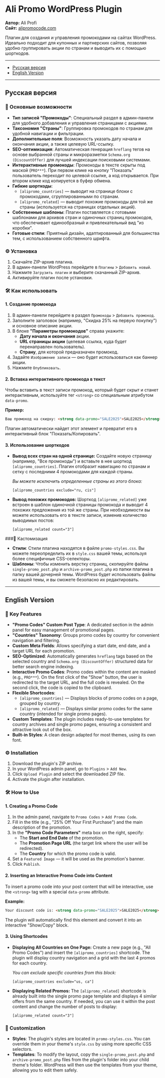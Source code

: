 # Ali Promo WordPress Plugin

**Автор:** Ali Profi  
**Сайт:** [alipromocode.com](https://alipromocode.com/)

Плагин для создания и управления промокодами на сайтах WordPress. Идеально подходит для купонных и партнерских сайтов, позволяя удобно группировать акции по странам и выводить их с помощью шорткодов.

-----

  - [Русская версия](https://www.google.com/search?q=%23%D1%80%D1%83%D1%81%D1%81%D0%BA%D0%B0%D1%8F-%D0%B2%D0%B5%D1%80%D1%81%D0%B8%D1%8F)
  - [English Version](https://www.google.com/search?q=%23english-version)

-----

## Русская версия

### 🚀 Основные возможности

  * **Тип записей "Промокоды"**: Специальный раздел в админ-панели для удобного добавления и управления страницами с акциями.
  * **Таксономия "Страны"**: Группировка промокодов по странам для удобной навигации и фильтрации.
  * **Дополнительные поля**: Возможность указать дату начала и окончания акции, а также целевую URL-ссылку.
  * **SEO-оптимизация**: Автоматическая генерация `hreflang` тегов на основе выбранной страны и микроразметки `Schema.org (DiscountOffer)` для лучшей индексации поисковыми системами.
  * **Интерактивные промокоды**: Промокоды в тексте скрыты под маской (`PRO***`). При первом клике на кнопку "Показать" пользователь переходит по целевой ссылке, а код открывается. При втором клике код копируется в буфер обмена.
  * **Гибкие шорткоды**:
      * `[alipromo_countries]` — выводит на странице блоки с промокодами, сгруппированными по странам.
      * `[alipromo_related]` — выводит похожие промокоды для той же страны (используется на страницах отдельных акций).
  * **Собственные шаблоны**: Плагин поставляется с готовыми шаблонами для архивов стран и одиночных страниц промокодов, что обеспечивает единообразный и привлекательный вид "из коробки".
  * **Готовые стили**: Приятный дизайн, адаптированный для большинства тем, с использованием собственного шрифта.

### ⚙️ Установка

1.  Скачайте ZIP-архив плагина.
2.  В админ-панели WordPress перейдите в `Плагины` \> `Добавить новый`.
3.  Нажмите `Загрузить плагин` и выберите скачанный ZIP-архив.
4.  Активируйте плагин после установки.

### 🛠️ Как использовать

#### 1\. Создание промокода

1.  В админ-панели перейдите в раздел `Промокоды` \> `Добавить промокод`.
2.  Заполните заголовок (например, "Скидка 25% на первую покупку") и основное описание акции.
3.  В блоке **"Параметры промокодов"** справа укажите:
      * **Дату начала и окончания** акции.
      * **URL страницы акции** (целевая ссылка, куда будет перенаправлен пользователь).
      * **Страну**, для которой предназначен промокод.
4.  Задайте `Изображение записи` — оно будет использоваться как баннер акции.
5.  Нажмите `Опубликовать`.

#### 2\. Вставка интерактивного промокода в текст

Чтобы вставить в текст записи промокод, который будет скрыт и станет интерактивным, используйте тег `<strong>` со специальным атрибутом `data-promo`.

**Пример:**

```html
Ваш промокод на скидку: <strong data-promo="SALE2025">SALE2025</strong>
```

Плагин автоматически найдет этот элемент и превратит его в интерактивный блок "Показать/Копировать".

#### 3\. Использование шорткодов

  * **Вывод всех стран на одной странице:**
    Создайте новую страницу (например, "Все промокоды") и вставьте в нее шорткод `[alipromo_countries]`. Плагин отобразит навигацию по странам и сетку с последними 4 промокодами для каждой страны.

    *Вы можете исключить определенные страны из этого блока:*

    ```shortcode
    [alipromo_countries exclude="ru, cis"]
    ```

  * **Вывод похожих промокодов:**
    Шорткод `[alipromo_related]` уже встроен в шаблон одиночной страницы промокода и выводит 4 похожих предложения из той же страны. При необходимости вы можете использовать его в тексте записи, изменив количество выводимых постов:

    ```shortcode
    [alipromo_related count="3"]
    ```

\#\#\#🎨 Кастомизация

  * **Стили**: Стили плагина находятся в файле `promo-styles.css`. Вы можете переопределить их в `style.css` вашей темы, используя более специфичные CSS-селекторы.
  * **Шаблоны**: Чтобы изменить верстку страниц, скопируйте файлы `single-promo_post.php` и `archive-promo_post.php` из папки плагина в папку вашей дочерней темы. WordPress будет использовать файлы из вашей темы, и вы сможете безопасно их редактировать.

-----

## English Version

### 🚀 Key Features

  * **"Promo Codes" Custom Post Type**: A dedicated section in the admin panel for easy management of promotional pages.
  * **"Countries" Taxonomy**: Groups promo codes by country for convenient navigation and filtering.
  * **Custom Meta Fields**: Allows specifying a start date, end date, and a target URL for each promotion.
  * **SEO-Optimized**: Automatically generates `hreflang` tags based on the selected country and `Schema.org (DiscountOffer)` structured data for better search engine indexing.
  * **Interactive Promo Codes**: Promo codes within the content are masked (e.g., `PRO***`). On the first click of the "Show" button, the user is redirected to the target URL, and the full code is revealed. On the second click, the code is copied to the clipboard.
  * **Flexible Shortcodes**:
      * `[alipromo_countries]` — Displays blocks of promo codes on a page, grouped by country.
      * `[alipromo_related]` — Displays similar promo codes for the same country (intended for single promo pages).
  * **Custom Templates**: The plugin includes ready-to-use templates for country archives and single promo pages, ensuring a consistent and attractive look out of the box.
  * **Built-in Styles**: A clean design adapted for most themes, using its own font.

### ⚙️ Installation

1.  Download the plugin's ZIP archive.
2.  In your WordPress admin panel, go to `Plugins` \> `Add New`.
3.  Click `Upload Plugin` and select the downloaded ZIP file.
4.  Activate the plugin after installation.

### 🛠️ How to Use

#### 1\. Creating a Promo Code

1.  In the admin panel, navigate to `Promo Codes` \> `Add Promo Code`.
2.  Fill in the title (e.g., "25% Off Your First Purchase") and the main description of the promotion.
3.  In the **"Promo Code Parameters"** meta box on the right, specify:
      * The **Start and End Date** of the promotion.
      * The **Promotion Page URL** (the target link where the user will be redirected).
      * The **Country** for which the promo code is valid.
4.  Set a `Featured Image` — it will be used as the promotion's banner.
5.  Click `Publish`.

#### 2\. Inserting an Interactive Promo Code into Content

To insert a promo code into your post content that will be interactive, use the `<strong>` tag with a special `data-promo` attribute.

**Example:**

```html
Your discount code is: <strong data-promo="SALE2025">SALE2025</strong>
```

The plugin will automatically find this element and convert it into an interactive "Show/Copy" block.

#### 3\. Using Shortcodes

  * **Displaying All Countries on One Page:**
    Create a new page (e.g., "All Promo Codes") and insert the `[alipromo_countries]` shortcode. The plugin will display country navigation and a grid with the last 4 promos for each country.

    *You can exclude specific countries from this block:*

    ```shortcode
    [alipromo_countries exclude="us, ca"]
    ```

  * **Displaying Related Promos:**
    The `[alipromo_related]` shortcode is already built into the single promo page template and displays 4 similar offers from the same country. If needed, you can use it within the post content and change the number of posts to display:

    ```shortcode
    [alipromo_related count="3"]
    ```

### 🎨 Customization

  * **Styles**: The plugin's styles are located in `promo-styles.css`. You can override them in your theme's `style.css` by using more specific CSS selectors.
  * **Templates**: To modify the layout, copy the `single-promo_post.php` and `archive-promo_post.php` files from the plugin's folder into your child theme's folder. WordPress will then use the templates from your theme, allowing you to edit them safely.
